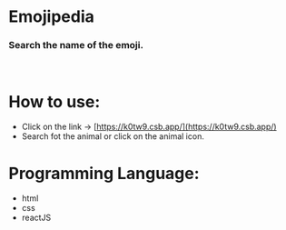 # Emojipedia
### Search the name of the emoji.
<br/>

# How to use:
 - Click on the link → [https://k0tw9.csb.app/](https://k0tw9.csb.app/)
 - Search fot the animal or click on the animal icon.

# Programming Language:
 - html
 - css 
 - reactJS

